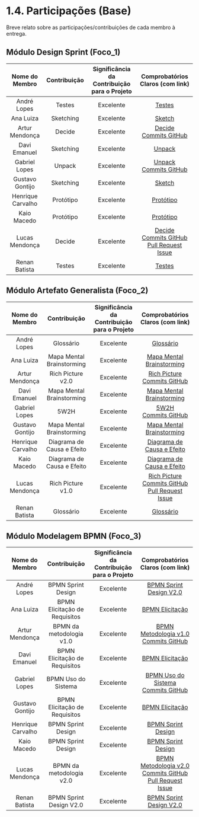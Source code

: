 # 1.4. Participações (Base)

Breve relato sobre as participações/contribuições de cada membro à entrega. 

## Módulo Design Sprint (Foco_1)

| Nome do Membro | Contribuição | Significância da Contribuição para o Projeto | Comprobatórios Claros (com link) |
|:--------------:|:------------:|:-------------------------------------------:|:--------------------------------:|
| André Lopes | Testes | Excelente | [Testes](https://github.com/UnBArqDsw2025-2-Turma02/2025.2_T02_G4_SustentabilidadeJ-_Entrega_01/blob/main/docs/Base/1.1.5.Testes.md)  |
| Ana Luiza | Sketching | Excelente | [Sketch](Base/1.2.1.Rich_picture.md) |
| Artur Mendonça | Decide  | Excelente | [Decide](Base/1.1.3.Decide.md)<br> [Commits GitHub](https://github.com/UnBArqDsw2025-2-Turma02/2025.2_T02_G4_SustentabilidadeJ-_Entrega_01/commit/10f2d9bb4b8a5ee7e52c6f4cb2ee40652ce0e9c0) |
| Davi Emanuel | Sketching | Excelente | [Unpack](Base/1.1.1.Unpack.md) |   
| Gabriel Lopes | Unpack | Excelente | [Unpack](Base/1.1.1.Unpack.md)<br> [Commits GitHub](https://github.com/UnBArqDsw2025-2-Turma02/2025.2_T02_G4_SustentabilidadeJ-_Entrega_01/commit/eb25241fe236d228e3cf5e34f998f2189d2a837b) |
| Gustavo Gontijo | Sketching | Excelente | [Sketch](Base/1.2.1.Rich_picture.md) |
| Henrique Carvalho | Protótipo | Excelente | [Protótipo](Base/1.1.4.Protótipo.md) |
| Kaio Macedo | Protótipo | Excelente | [Protótipo](Base/1.1.4.Protótipo.md) |
| Lucas Mendonça | Decide | Excelente | [Decide](Base/1.1.3.Decide.md)<br> [Commits GitHub](https://github.com/UnBArqDsw2025-2-Turma02/2025.2_T02_G4_SustentabilidadeJ-_Entrega_01/commit/c280d48373dbb58d744d3a81b4bafef33bb5393b) [Pull Request](https://github.com/UnBArqDsw2025-2-Turma02/2025.2_T02_G4_SustentabilidadeJ-_Entrega_01/pull/19) [Issue](https://github.com/UnBArqDsw2025-2-Turma02/2025.2_T02_G4_SustentabilidadeJ-_Entrega_01/issues/5) |
| Renan Batista | Testes | Excelente | [Testes](https://github.com/UnBArqDsw2025-2-Turma02/2025.2_T02_G4_SustentabilidadeJ-_Entrega_01/blob/main/docs/Base/1.1.5.Testes.md)  |

## Módulo Artefato Generalista (Foco_2)

| Nome do Membro | Contribuição | Significância da Contribuição para o Projeto | Comprobatórios Claros (com link) |
|:--------------:|:------------:|:-------------------------------------------:|:--------------------------------:|
| André Lopes | Glossário | Excelente | [Glossário](https://github.com/UnBArqDsw2025-2-Turma02/2025.2_T02_G4_SustentabilidadeJ-_Entrega_01/blob/main/docs/Base/1.2.5.Glossario.md)  |
| Ana Luiza | Mapa Mental<br>Brainstorming | Excelente | [Mapa Mental](Base/1.2.3.MapaMental.md)<br> [Brainstorming](Base/1.2.2.Brainstorming.md) |
| Artur Mendonça | Rich Picture v2.0  | Excelente | [Rich Picture](Base/1.2.1.Rich_picture)<br> [Commits GitHub](https://github.com/UnBArqDsw2025-2-Turma02/2025.2_T02_G4_SustentabilidadeJ-_Entrega_01/commit/71dbda927bc8afead1d83f9b50a9e3b125e16ce4) |
| Davi Emanuel | Mapa Mental<br>Brainstorming | Excelente | [Mapa Mental](Base/1.2.3.MapaMental.md)<br> [Brainstorming](Base/1.2.2.Brainstorming.md) |
| Gabriel Lopes | 5W2H | Excelente | [5W2H](Base/1.2.6.5W2H.md)<br> [Commits GitHub](https://github.com/UnBArqDsw2025-2-Turma02/2025.2_T02_G4_SustentabilidadeJ-_Entrega_01/commit/99ebed087fd48ad70263293ec0a96c72322e4b82) |
| Gustavo Gontijo | Mapa Mental<br>Brainstorming | Excelente | [Mapa Mental](Base/1.2.3.MapaMental.md)<br> [Brainstorming](Base/1.2.2.Brainstorming.md) |
| Henrique Carvalho | Diagrama de Causa e Efeito | Excelente | [Diagrama de Causa e Efeito](Base/1.2.4.DiagramaDeCausaeEfeito.md) |
| Kaio Macedo | Diagrama de Causa e Efeito  | Excelente | [Diagrama de Causa e Efeito](Base/1.2.4.DiagramaDeCausaeEfeito.md) |
| Lucas Mendonça | Rich Picture v1.0 | Excelente | [Rich Picture](Base/1.2.1.Rich_picture)<br> [Commits GitHub](https://github.com/UnBArqDsw2025-2-Turma02/2025.2_T02_G4_SustentabilidadeJ-_Entrega_01/commit/7c553ed623b870a5d982f831cbb65b5d222642af) [Pull Request](https://github.com/UnBArqDsw2025-2-Turma02/2025.2_T02_G4_SustentabilidadeJ-_Entrega_01/pull/12) [Issue](https://github.com/UnBArqDsw2025-2-Turma02/2025.2_T02_G4_SustentabilidadeJ-_Entrega_01/issues/6)|
| Renan Batista | Glossário | Excelente | [Glossário](https://github.com/UnBArqDsw2025-2-Turma02/2025.2_T02_G4_SustentabilidadeJ-_Entrega_01/blob/main/docs/Base/1.2.5.Glossario.md) |

## Módulo Modelagem BPMN (Foco_3)

| Nome do Membro | Contribuição | Significância da Contribuição para o Projeto | Comprobatórios Claros (com link) |
|:--------------:|:------------:|:-------------------------------------------:|:--------------------------------:|
| André Lopes | BPMN Sprint Design | Excelente |  [BPMN Sprint Design V2.0](Base/1.3.ModelagemBPMN.md)  |
| Ana Luiza | BPMN Elicitação de Requisitos | Excelente | [BPMN Elicitação](Base/1.3.ModelagemBPMN.md) |
| Artur Mendonça | BPMN da metodologia v1.0 | Excelente | [BPMN Metodologia v1.0](Base/1.3.ModelagemBPMN.md)<br> [Commits GitHub](https://github.com/UnBArqDsw2025-2-Turma02/2025.2_T02_G4_SustentabilidadeJ-_Entrega_01/commit/d1e76c30e522ec4d5d6f03de7c81d499328800f4) |
| Davi Emanuel | BPMN Elicitação de Requisitos | Excelente | [BPMN Elicitação](Base/1.3.ModelagemBPMN.md) |
| Gabriel Lopes | BPMN Uso do Sistema | Excelente | [BPMN Uso do Sistema](Base/1.3.ModelagemBPMN.md)<br> [Commits GitHub](https://github.com/UnBArqDsw2025-2-Turma02/2025.2_T02_G4_SustentabilidadeJ-_Entrega_01/commit/99ebed087fd48ad70263293ec0a96c72322e4b82)  |
| Gustavo Gontijo | BPMN Elicitação de Requisitos | Excelente | [BPMN Elicitação](Base/1.3.ModelagemBPMN.md) |
| Henrique Carvalho | BPMN Sprint Design | Excelente | [BPMN Sprint Design](Base/1.3.ModelagemBPMN.md) |
| Kaio Macedo | BPMN Sprint Design | Excelente | [BPMN Sprint Design](Base/1.3.ModelagemBPMN.md) |
| Lucas Mendonça | BPMN da metodologia v2.0 | Excelente | [BPMN Metodologia v2.0](Base/1.3.ModelagemBPMN.md)<br>  [Commits GitHub](https://github.com/UnBArqDsw2025-2-Turma02/2025.2_T02_G4_SustentabilidadeJ-_Entrega_01/commit/6944f66117731db9e5fb40cac4516a56a5cf5215) [Pull Request](https://github.com/UnBArqDsw2025-2-Turma02/2025.2_T02_G4_SustentabilidadeJ-_Entrega_01/pull/17) [Issue](https://github.com/UnBArqDsw2025-2-Turma02/2025.2_T02_G4_SustentabilidadeJ-_Entrega_01/issues/7) |
| Renan Batista | BPMN Sprint Design V2.0 | Excelente | [BPMN Sprint Design V2.0](Base/1.3.ModelagemBPMN.md)  |
